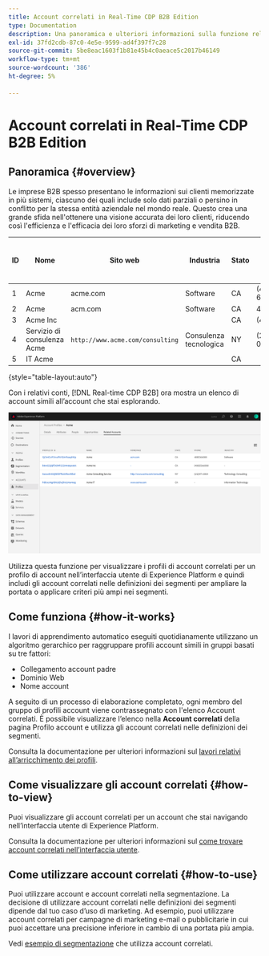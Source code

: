 ```yaml
---
title: Account correlati in Real-Time CDP B2B Edition
type: Documentation
description: Una panoramica e ulteriori informazioni sulla funzione relativa agli account in Experience Platform Real-time CDP B2B.
exl-id: 37fd2cdb-87c0-4e5e-9599-ad4f397f7c28
source-git-commit: 5be8eac1603f1b81e45b4c0aeace5c2017b46149
workflow-type: tm+mt
source-wordcount: '386'
ht-degree: 5%

---
```


# Account correlati in Real-Time CDP B2B Edition

## Panoramica {#overview}

Le imprese B2B spesso presentano le informazioni sui clienti memorizzate in più sistemi, ciascuno dei quali include solo dati parziali o persino in conflitto per la stessa entità aziendale nel mondo reale. Questo crea una grande sfida nell&#39;ottenere una visione accurata dei loro clienti, riducendo così l&#39;efficienza e l&#39;efficacia dei loro sforzi di marketing e vendita B2B.

| ID | Nome | Sito web | Industria | Stato | Telefono | Ha un&#39;opportunità aperta con importo > `$1 million` |
|---|---|---|---|---|---|---|
| 1 | Acme | acme.com | Software | CA | (408)536-6000 |  |
| 2 | Acme | acm.com | Software | CA | 4085366000 | x |
| 3 | Acme Inc |  |  | CA | (408)5366000 |  |
| 4 | Servizio di consulenza Acme | `http://www.acme.com/consulting` | Consulenza tecnologica | NY | (212) 471-0904 | x |
| 5 | IT Acme |  |  | CA |  |  |

{style=&quot;table-layout:auto&quot;}

Con i relativi conti, [!DNL Real-time CDP B2B] ora mostra un elenco di account simili all’account che stai esplorando.

![Schermata che mostra gli account correlati nell’interfaccia utente di Experience Platform.](/help/rtcdp/b2b-ai-ml-services/assets/related-accounts-in-ui.png)

Utilizza questa funzione per visualizzare i profili di account correlati per un profilo di account nell’interfaccia utente di Experience Platform e quindi includi gli account correlati nelle definizioni dei segmenti per ampliare la portata o applicare criteri più ampi nei segmenti.

## Come funziona {#how-it-works}

I lavori di apprendimento automatico eseguiti quotidianamente utilizzano un algoritmo gerarchico per raggruppare profili account simili in gruppi basati su tre fattori:

* Collegamento account padre
* Dominio Web
* Nome account

A seguito di un processo di elaborazione completato, ogni membro del gruppo di profili account viene contrassegnato con l&#39;elenco Account correlati. È possibile visualizzare l’elenco nella **Account correlati** della pagina Profilo account e utilizza gli account correlati nelle definizioni dei segmenti.

Consulta la documentazione per ulteriori informazioni sul [lavori relativi all’arricchimento dei profili](/help/dataflows/ui/b2b/monitor-profile-enrichment.md).

## Come visualizzare gli account correlati {#how-to-view}

Puoi visualizzare gli account correlati per un account che stai navigando nell’interfaccia utente di Experience Platform.

Consulta la documentazione per ulteriori informazioni sul [come trovare account correlati nell’interfaccia utente](/help/rtcdp/accounts/account-profile-ui-guide.md#related-accounts-tab).

## Come utilizzare account correlati {#how-to-use}

Puoi utilizzare account e account correlati nella segmentazione. La decisione di utilizzare account correlati nelle definizioni dei segmenti dipende dal tuo caso d’uso di marketing. Ad esempio, puoi utilizzare account correlati per campagne di marketing e-mail o pubblicitarie in cui puoi accettare una precisione inferiore in cambio di una portata più ampia.

Vedi [esempio di segmentazione](/help/rtcdp/segmentation/b2b.md#related-accounts) che utilizza account correlati.
